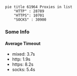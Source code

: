 
```mermaid
pie title 61964 Proxies in list
    "HTTP" : 28789
    "HTTPS": 10701
    "SOCKS" : 30900
```

### Some Info
#### Average Timeout

- mixed: 3.7s
- http: 1.9s
- https: 8.2s
- socks: 5.4s